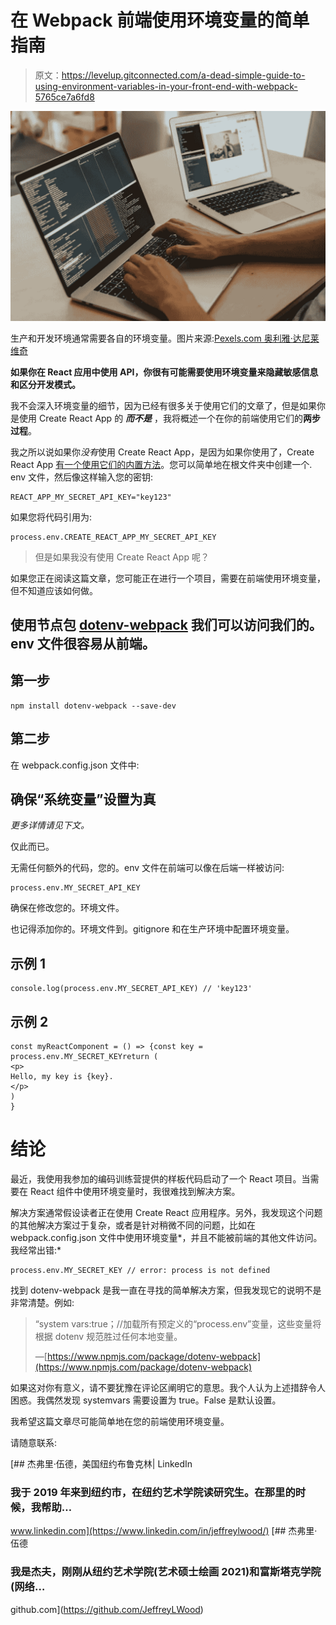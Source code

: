 # 在 Webpack 前端使用环境变量的简单指南

> 原文：<https://levelup.gitconnected.com/a-dead-simple-guide-to-using-environment-variables-in-your-front-end-with-webpack-5765ce7a6fd8>

![](img/d626c164de74a0c75e9a7f83f3cb6d96.png)

生产和开发环境通常需要各自的环境变量。图片来源:[Pexels.com 奥利雅·达尼莱维奇](https://www.pexels.com/@olia-danilevich/)

**如果你在 React 应用中使用 API，你很有可能需要使用环境变量来隐藏敏感信息和区分开发模式。**

我不会深入环境变量的细节，因为已经有很多关于使用它们的文章了，但是如果你是使用 Create React App 的 ***而不是*** ，我将概述一个在你的前端使用它们的**两步过程**。

我之所以说如果你*没有*使用 Create React App，是因为如果你使用了，Create React App [有一个使用它们的内置方法](https://create-react-app.dev/docs/adding-custom-environment-variables/#referencing-environment-variables-in-the-html)。您可以简单地在根文件夹中创建一个. env 文件，然后像这样输入您的密钥:

```
REACT_APP_MY_SECRET_API_KEY="key123"
```

如果您将代码引用为:

```
process.env.CREATE_REACT_APP_MY_SECRET_API_KEY
```

> 但是如果我没有使用 Create React App 呢？

如果您正在阅读这篇文章，您可能正在进行一个项目，需要在前端使用环境变量，但不知道应该如何做。

## 使用节点包 [dotenv-webpack](https://www.npmjs.com/package/dotenv-webpack) 我们可以访问我们的。env 文件很容易从前端。

## 第一步

```
npm install dotenv-webpack --save-dev
```

## 第二步

在 webpack.config.json 文件中:

## 确保“系统变量”设置为真

*更多详情请见下文。*

仅此而已。

无需任何额外的代码，您的。env 文件在前端可以像在后端一样被访问:

```
process.env.MY_SECRET_API_KEY
```

确保在修改您的。环境文件。

也记得添加你的。环境文件到。gitignore 和在生产环境中配置环境变量。

## 示例 1

```
console.log(process.env.MY_SECRET_API_KEY) // 'key123'
```

## 示例 2

```
const myReactComponent = () => {const key = process.env.MY_SECRET_KEYreturn (
<p>
Hello, my key is {key}.
</p>
)
}
```

# 结论

最近，我使用我参加的编码训练营提供的样板代码启动了一个 React 项目。当需要在 React 组件中使用环境变量时，我很难找到解决方案。

解决方案通常假设读者正在使用 Create React 应用程序。另外，我发现这个问题的其他解决方案过于复杂，或者是针对稍微不同的问题，比如在 webpack.config.json 文件中使用环境变量*，并且不能被前端的其他文件访问。我经常出错:*

```
process.env.MY_SECRET_KEY // error: process is not defined
```

找到 dotenv-webpack 是我一直在寻找的简单解决方案，但我发现它的说明不是非常清楚。例如:

> “system vars:true；//加载所有预定义的“process.env”变量，这些变量将根据 dotenv 规范胜过任何本地变量。
> 
> —[https://www.npmjs.com/package/dotenv-webpack](https://www.npmjs.com/package/dotenv-webpack)

如果这对你有意义，请不要犹豫在评论区阐明它的意思。我个人认为上述措辞令人困惑。我偶然发现 systemvars 需要设置为 true。False 是默认设置。

我希望这篇文章尽可能简单地在您的前端使用环境变量。

请随意联系:

[](https://www.linkedin.com/in/jeffreylwood/) [## 杰弗里·伍德，美国纽约布鲁克林| LinkedIn

### 我于 2019 年来到纽约市，在纽约艺术学院读研究生。在那里的时候，我帮助…

www.linkedin.com](https://www.linkedin.com/in/jeffreylwood/) [](https://github.com/JeffreyLWood) [## 杰弗里·伍德

### 我是杰夫，刚刚从纽约艺术学院(艺术硕士绘画 2021)和富斯塔克学院(网络…

github.com](https://github.com/JeffreyLWood)
